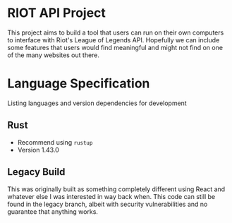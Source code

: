# RIOT API Project

This project aims to build a tool that users can run on their own computers to interface with Riot's League of Legends API. Hopefully we can include some features that users would find meaningful and might not find on one of the many websites out there.

# Language Specification

Listing languages and version dependencies for development

## Rust
- Recommend using `rustup`
- Version 1.43.0

## Legacy Build

This was originally built as something completely different using React and whatever else I was interested in way back when. This code can still be found in the legacy branch, albeit with security vulnerabilities and no guarantee that anything works.